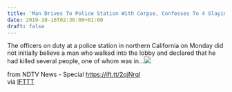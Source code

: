 ```yaml
---
title: 'Man Drives To Police Station With Corpse, Confesses To 4 Slayings: Cops'
date: 2019-10-16T02:36:00+01:00
draft: false
---
```


The officers on duty at a police station in northern California on Monday did not initially believe a man who walked into the lobby and declared that he had killed several people, one of whom was in...![](http://feeds.feedburner.com/~r/NDTV-LatestNews/~4/QGqWLTOX-Cg)  
  
from NDTV News - Special https://ift.tt/2qjNrql  
via [IFTTT](https://ifttt.com/?ref=da&site=blogger)